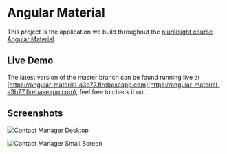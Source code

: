 # Angular Material

This project is the application we build throughout the [pluralsight course Angular Material](https://www.pluralsight.com/courses/angular-material).

## Live Demo

The latest version of the master branch can be found running live at [https://angular-material-a3b77.firebaseapp.com](https://angular-material-a3b77.firebaseapp.com), feel free to check it out.

## Screenshots

![Contact Manager Desktop](https://raw.githubusercontent.com/ajtowf/angularmaterial/master/screenshots/1.png)

![Contact Manager Small Screen](https://raw.githubusercontent.com/ajtowf/angularmaterial/master/screenshots/2.png)

